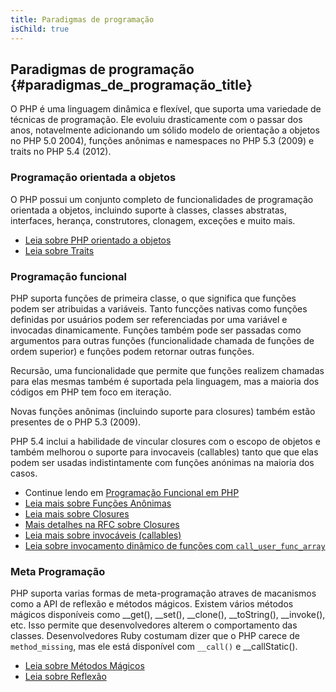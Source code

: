 ```yaml
---
title: Paradigmas de programação
isChild: true
---
```


## Paradigmas de programação {#paradigmas_de_programação_title}

O PHP é uma linguagem dinâmica e flexível, que suporta uma variedade de técnicas de programação. Ele evoluiu
drasticamente com o passar dos anos, notavelmente adicionando um sólido modelo de orientação a objetos no PHP 5.0 
2004), funções anônimas e namespaces no PHP 5.3 (2009) e traits no PHP 5.4 (2012).

### Programação orientada a objetos

O PHP possui um conjunto completo de funcionalidades de programação orientada a objetos, incluindo suporte à classes,
classes abstratas, interfaces, herança, construtores, clonagem, exceções e muito mais.

* [Leia sobre PHP orientado a objetos][oop]
* [Leia sobre Traits][traits]

### Programação funcional

PHP suporta funções de primeira classe, o que significa que funções podem ser atribuidas a variáveis. Tanto funcções
nativas como funções definidas por usuários podem ser referenciadas por uma variável e invocadas dinamicamente. Funções
também pode ser passadas como argumentos para outras funções (funcionalidade chamada de funções de ordem superior) e
funções podem retornar outras funções.

Recursão, uma funcionalidade que permite que funções realizem chamadas para elas mesmas também é suportada pela
linguagem, mas a maioria dos códigos em PHP tem foco em iteração.

Novas funções anônimas (incluindo suporte para closures) também estão presentes de o PHP 5.3 (2009).

PHP 5.4 inclui a habilidade de vincular closures com o escopo de objetos e também melhorou o suporte para invocaveis
(callables) tanto que que elas podem ser usadas indistintamente com funções anónimas na maioria dos casos.

* Continue lendo em [Programação Funcional em PHP](/pages/Functional-Programming.html)
* [Leia mais sobre Funções Anônimas][anonymous-functions]
* [Leia mais sobre Closures][closure-class]
* [Mais detalhes na RFC sobre Closures][closures-rfc]
* [Leia mais sobre invocáveis (callables)][callables]
* [Leia sobre invocamento dinâmico de funções com `call_user_func_array`][call-user-func-array]

### Meta Programação

PHP suporta varias formas de meta-programação atraves de macanismos como a API de reflexão e métodos mágicos. Existem
vários métodos mágicos disponíveis como __get(), __set(), __clone(), __toString(), __invoke(), etc. Isso permite que
desenvolvedores alterem o comportamento das classes. Desenvolvedores Ruby costumam dizer que o PHP carece de
`method_missing`, mas ele está disponível com `__call()` e __callStatic().

* [Leia sobre Métodos Mágicos][magic-methods]
* [Leia sobre Reflexão][reflection]

[namespaces]: http://php.net/manual/en/language.namespaces.php
[overloading]: http://php.net/manual/en/language.oop5.overloading.php
[oop]: http://www.php.net/manual/en/language.oop5.php
[anonymous-functions]: http://www.php.net/manual/en/functions.anonymous.php
[closure-class]: http://php.net/manual/en/class.closure.php
[callables]: http://php.net/manual/en/language.types.callable.php
[magic-methods]: http://php.net/manual/en/language.oop5.magic.php
[reflection]: http://www.php.net/manual/en/intro.reflection.php
[traits]: http://www.php.net/traits
[call-user-func-array]: http://php.net/manual/en/function.call-user-func-array.php
[closures-rfc]: https://wiki.php.net/rfc/closures

